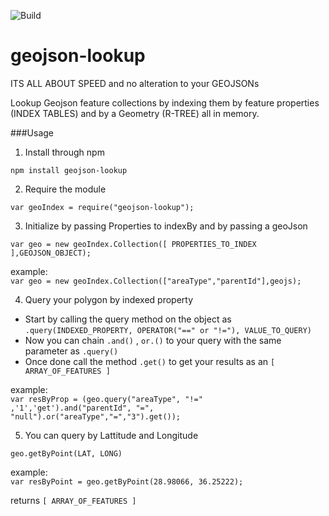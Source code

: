 ![Build](https://api.travis-ci.org/nestrom/geojson-lookup.svg?branch=master)
# geojson-lookup
ITS ALL ABOUT SPEED and no alteration to your GEOJSONs 

Lookup Geojson feature collections by indexing them by feature properties (INDEX TABLES) and by a Geometry (R-TREE) all in memory.

###Usage 

1) Install through npm

`npm install geojson-lookup`

2) Require the module 

`var geoIndex = require("geojson-lookup");`

3) Initialize by passing Properties to indexBy and by passing a geoJson
 
 `var geo = new geoIndex.Collection([ PROPERTIES_TO_INDEX ],GEOJSON_OBJECT);`
 
 example:  
 `var geo = new geoIndex.Collection(["areaType","parentId"],geojs);`
 
 4) Query your polygon by indexed property 
 
 - Start by calling the query method on the object as `.query(INDEXED_PROPERTY, OPERATOR("==" or "!="), VALUE_TO_QUERY)`
 - Now you can chain `.and()` , `or.()` to your query with the same parameter as `.query()` 
 - Once done call the method `.get()` to get your results as an `[ ARRAY_OF_FEATURES ]`  
 
 example:  
 `var resByProp = (geo.query("areaType", "!=" ,'1','get').and("parentId", "=", "null").or("areaType","=","3").get());`
 
 5) You can query by Lattitude and Longitude 
 
 `geo.getByPoint(LAT, LONG)`
 
 example:  
 `var resByPoint = geo.getByPoint(28.98066, 36.25222);`
 
 returns `[ ARRAY_OF_FEATURES ]`
